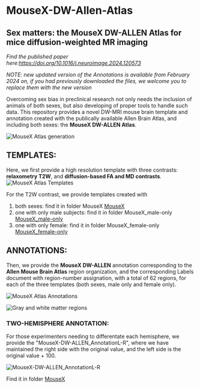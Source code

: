 # MouseX-DW-Allen-Atlas
## Sex matters: the MouseX DW-ALLEN Atlas for mice diffusion-weighted MR imaging

_Find the published paper here:https://doi.org/10.1016/j.neuroimage.2024.120573_

_NOTE: new updated version of the Annotations is available from February 2024 on, if you had previously downloaded the files, we welcome you to replace them with the new version_

Overcoming sex bias in preclinical research not only needs the inclusion of animals of both sexes, but also developing of proper tools to handle such data. This repository provides a novel DW-MRI mouse brain template and annotation created with the publically available Allen Brain Atlas, and including both sexes: the **MouseX DW-ALLEN Atlas**. 

![MouseX Atlas generation](https://github.com/TIB-Lab/MouseX-Allen-Atlas/assets/147612644/882e320b-70af-4401-ad9e-6d3e0de4da81)


## TEMPLATES: 
Here, we first provide a high resolution template with three contrasts: **relaxometry T2W**, and **diffusion-based FA and MD contrasts**. 
![MouseX Atlas Templates](https://github.com/TIB-Lab/MouseX-Allen-Atlas/assets/147612644/65a30537-2be7-4435-a016-f917c5a37bba)


For the T2W contrast, we provide templates created with
  1) both sexes: find it in folder MouseX [MouseX](MouseX)
  2) one with only male subjects: find it in folder MouseX_male-only [MouseX_male-only](MouseX_female-only)
  3) one with only female: find it in folder MouseX_female-only [MouseX_female-only](MouseX_female-only)

## ANNOTATIONS:
Then, we provide the **MouseX DW-ALLEN** annotation corresponding to the **Allen Mouse Brain Atlas** region organization, and the corresponding Labels document with region-number assignation, with a total of 62 regions, for each of the three templates (both sexes, male only and female only). 

![MouseX Atlas Annotations](https://github.com/TIB-Lab/MouseX-Allen-Atlas/assets/147612644/b54940bc-b351-4605-9abf-9fad3473eb13)


![Gray and white matter regions](https://github.com/TIB-Lab/MouseX-Allen-Atlas/assets/147612644/ab6eb98c-efa1-446a-9b8d-20343da67fac)


### TWO-HEMISPHERE ANNOTATION:
For those experimenters needing to differentate each hemisphere, we provide the "MouseX-DW-ALLEN_AnnotationL-R", where we have maintained the right side with the original value, and the left side is the original value + 100.

![MouseX-DW-ALLEN_AnnotationL-R](https://github.com/TIB-Lab/MouseX-Allen-Atlas/assets/147612644/a95e06ff-a8b9-4d7f-b131-3b4577626980)

Find it in folder [MouseX](MouseX)
